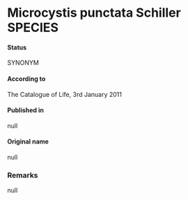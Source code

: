 # Microcystis punctata Schiller SPECIES

#### Status
SYNONYM

#### According to
The Catalogue of Life, 3rd January 2011

#### Published in
null

#### Original name
null

### Remarks
null